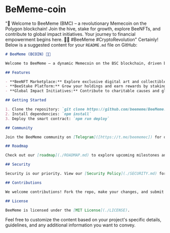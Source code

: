 # BeMeme-coin
"🚀 Welcome to BeeMeme (BMC) – a revolutionary Memecoin on the Polygon blockchain! Join the hive, stake for growth, explore BeeNFTs, and contribute to global impact initiatives. Your journey to financial empowerment begins here. 🐝🌐 #BeeMeme #CryptoRevolution"
Certainly! Below is a suggested content for your `README.md` file on GitHub:

```markdown
# BeeMeme (BCOIN) 🚀🐝

Welcome to BeeMeme – a dynamic Memecoin on the BSC blockchain, driven by innovation, community, and positive impact.

## Features

- **BeeNFT Marketplace:** Explore exclusive digital art and collectibles.
- **BeeStake Platform:** Grow your holdings and earn rewards by staking BCOIN.
- **Global Impact Initiatives:** Contribute to charitable causes and global outreach.

## Getting Started

1. Clone the repository: `git clone https://github.com/beememe/BeeMeme.git`
2. Install dependencies: `npm install`
3. Deploy the smart contract: `npm run deploy`

## Community

Join the BeeMeme community on [Telegram]([https://t.me/beememec]) for discussions, updates, and collaboration.

## Roadmap

Check out our [roadmap](./ROADMAP.md) to explore upcoming milestones and developments.

## Security

Security is our priority. View our [Security Policy](./SECURITY.md) for details on measures in place.

## Contributions

We welcome contributions! Fork the repo, make your changes, and submit a pull request. See [CONTRIBUTING.md](./CONTRIBUTING.md) for guidelines.

## License

BeeMeme is licensed under the [MIT License](./LICENSE).
```

Feel free to customize the content based on your project's specific details, guidelines, and any additional information you want to convey.
